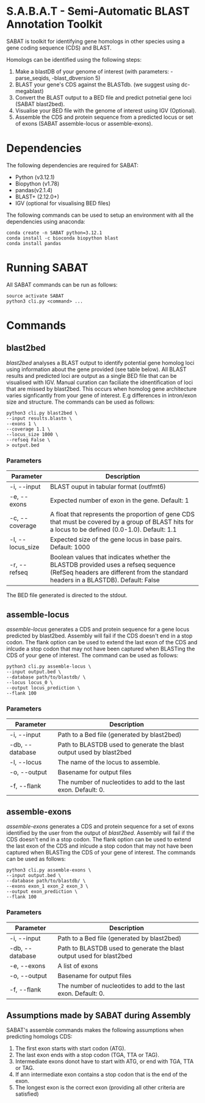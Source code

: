 # S.A.B.A.T - Semi-Automatic BLAST Annotation Toolkit

SABAT is toolkit for identifying gene homologs in other species using a gene coding sequence (CDS) and BLAST.

Homologs can be identified using the following steps:
1. Make a blastDB of your genome of interest (with parameters: -parse_seqids, -blast_dbversion 5)
1. BLAST your gene's CDS against the BLASTdb. (we suggest using dc-megablast)
2. Convert the BLAST output to a BED file and predict potnetial gene loci (SABAT blast2bed).
3. Visualise your BED file with the genome of interest using IGV (Optional).
4. Assemble the CDS and protein sequence from a predicted locus or set of exons (SABAT assemble-locus or assemble-exons).

# Dependencies

The following dependencies are required for SABAT:
- Python (v3.12.1)
- Biopython (v1.78)
- pandas(v2.1.4)
- BLAST+ (2.12.0+)
- IGV (optional for visualising BED files)

The following commands can be used to setup an environment with all the dependencies using anaconda:

    conda create -n SABAT python=3.12.1
    conda install -c bioconda biopython blast
    conda install pandas

# Running SABAT

All SABAT commands can be run as follows:

    source activate SABAT
    python3 cli.py <command> ...

# Commands

## blast2bed

*blast2bed* analyses a BLAST output to identify potential gene homolog loci using information about the gene provided (see table below). All BLAST results and predicted loci are output as a single BED file that can be visualised with IGV. Manual curation can faciliate the idnentification of loci that are missed by blast2bed. This occurs when homolog gene architecture varies signficantly from your gene of interest. E.g differences in intron/exon size and structure. The commands can be used as follows:

    python3 cli.py blast2bed \
    --input results.blastn \
    --exons 1 \
    --coverage 1.1 \
    --locus_size 1000 \
    --refseq False \
    > output.bed

### Parameters

|Parameter|Description|
|---|---|
| -i, --input | BLAST ouput in tabular format (outfmt6) |
| -e, --exons | Expected number of exon in the gene. Default: 1 |
| -c, --coverage | A float that represents the proportion of gene CDS that must be covered by a group of BLAST hits for a locus to be defined (0.0-1.0). Default: 1.1 |
| -l, --locus_size | Expected size of the gene locus in base pairs. Default: 1000|
| -r, --refseq | Boolean values that indicates whether the BLASTDB provided uses a refseq sequence (RefSeq headers are different from the standard headers in a BLASTDB). Default: False |

The BED file generated is directed to the stdout.

## assemble-locus
*assemble-locus* generates a CDS and protein sequence for a gene locus predicted by blast2bed. Assembly will fail if the CDS doesn't end in a stop codon. The flank option can be used to extend the last exon of the CDS and inlcude a stop codon that may not have been captured when BLASTing the CDS of your gene of interest. The command can be used as follows:

    python3 cli.py assemble-locus \
    --input output.bed \
    --database path/to/blastdb/ \
    --locus locus_0 \
    --output locus_prediction \
    --flank 100 

### Parameters
|Parameter |Description |
|---|---|
| -i, --input | Path to a Bed file (generated by blast2bed)|
| -db, --database | Path to BLASTDB used to generate the blast output used by blast2bed|
| -l, --locus | The name of the locus to assemble. |
| -o, --output | Basename for output files |
| -f, --flank | The number of nucleotides to add to the last exon. Default: 0. |

## assemble-exons

*assemble-exons* generates a CDS and protein sequence for a set of exons identified by the user from the output of *blast2bed*. Assembly will fail if the CDS doesn't end in a stop codon. The flank option can be used to extend the last exon of the CDS and inlcude a stop codon that may not have been captured when BLASTing the CDS of your gene of interest. The commands can be used as follows:

    python3 cli.py assemble-exons \
    --input output.bed \
    --database path/to/blastdb/ \
    --exons exon_1 exon_2 exon_3 \
    --output exon_prediction \
    --flank 100 

### Parameters
|Parameter |Description |
|---|---|
| -i, --input | Path to a Bed file (generated by blast2bed)|
| -db, --database | Path to BLASTDB used to generate the blast output used for blast2bed|
| -e, --exons | A list of exons |
| -o, --output | Basename for output files |
| -f, --flank | The number of nucleotides to add to the last exon. Default: 0. |

## Assumptions made by SABAT during Assembly

SABAT's assemble commands makes the following assumptions when predicting homologs CDS:
1. The first exon starts with start codon (ATG).
2. The last exon ends with a stop codon (TGA, TTA or TAG).
3. Intermediate exons donot have to start with ATG, or end with TGA, TTA or TAG. 
4. If ann intermediate exon contains a stop codon that is the end of the exon.
5. The longest exon is the correct exon (providing all other criteria are satisfied)